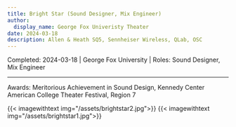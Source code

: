 ```yaml
---
title: Bright Star (Sound Designer, Mix Engineer)
author:
  display_name: George Fox Univeristy Theater
date: 2024-03-18
description: Allen & Heath SQ5, Sennheiser Wireless, QLab, OSC
---
```

Completed: 2024-03-18 | George Fox University | Roles: Sound Designer, Mix Engineer

---
Awards: Meritorious Achievement in Sound Design, Kennedy Center American College Theater Festival, Region 7

{{< imagewithtext img="/assets/brightstar2.jpg">}}
{{< imagewithtext img="/assets/brightstar1.jpg">}}